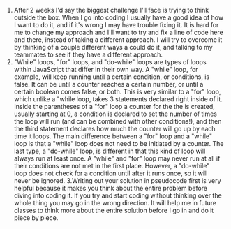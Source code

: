 1. After 2 weeks I'd say the biggest challenge I'll face is trying to think outside the box. When I go into coding I usually have a good idea of how I want to do it, and if it's wrong I may have trouble fixing it. It is hard for me to change my approach and I'll want to try and fix a line of code here and there, instead of taking a different approach. I will try to overcome it by thinking of a couple different ways a could do it, and talking to my teammates to see if they have a different approach.
2. "While" loops, "for" loops, and "do-while" loops are types of loops within JavaScript that differ in their own way. A "while" loop, for example, will keep running until a certain condition, or conditions, is false. It can be until a counter reaches a certain number, or until a certain boolean comes false, or both. This is very similar to a "for" loop, which unlike a "while loop, takes 3 statements declared right inside of it. Inside the parentheses of a "for" loop a counter for the  the is created, usually starting at 0, a condition is declared to set the number of times the loop will run (and can be combined with other conditions!), and then the third statement declares how much the counter will go up by each time it loops. The main difference between a "for" loop and a "while" loop is that a "while" loop does not need to be initiated by a counter. The last type, a "do-while" loop, is different in that this kind of loop will always run at least once. A "while" and "for" loop may never run at all if their conditions are not met in the first place. However, a "do-while" loop does not check for a condition until after it runs once, so it will never be ignored.
3.Writing out your solution in pseudocode first is very helpful because it makes you think about the entire problem before diving into coding it. If you try and start coding without thinking over the whole thing you may go in the wrong direction. It will help me in future classes to think more about the entire solution before I go in and do it piece by piece.
